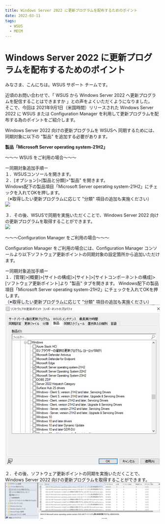 ```yaml
---
title: Windows Server 2022 に更新プログラムを配布するためのポイント
date: 2022-03-11
tags:
  - WSUS
  - MECM
---
```


# Windows Server 2022 に更新プログラムを配布するためのポイント

みなさま、こんにちは。WSUS サポート チームです。

近頃のお問い合わせで、「 WSUS から Windows Server 2022 へ更新プログラムを配信することはできますか 」との声をよくいただくようになりました。  
そこで、今回は 2021年9月1日（米国時間）リリースされた Windows Server 2022 に WSUS または Configuration Manager を利用して更新プログラムを配布する為のポイントをご紹介します。  

Windows Server 2022 向けの更新プログラムを WSUSへ 同期するためには、同期対象に以下の "製品" を追加する必要があります。

**製品「Microsoft Server operating system-21H2」**

～～～ WSUS をご利用の場合～～～  

ー同期対象追加手順ー  
１．WSUSコンソールを開きます。  
２．[オプション]>[製品と分類]>"製品" を開きます。  
 Windows配下の製品項目「Microsoft Server operating system-21H2」にチェックを入れてOKを押します。  
 （※取得したい更新プログラムに応じて "分類" 項目の追加も実施ください）  
![](2022-03-11_01/2022-03-11_01_1.PNG)

３．その後、WSUSで同期を実施いただくことで、Windows Server 2022 向けの更新プログラムを取得することができます。  
![](2022-03-11_01/2022-03-11_01_2.PNG)


～～～Configuration Manager をご利用の場合～～～  

Configuration Manager をご利用の場合には、Configuration Manager コンソールより以下ソフトウェア更新ポイントの同期対象の設定箇所から追加いただけます。  

ー同期対象追加手順ー  
１．[管理]>[概要]>[サイトの構成]>[サイト]>[サイトコンポーネントの構成]>[ソフトウェア更新ポイント]より "製品" タブを開きます。 
 Windows配下の製品項目「Microsoft Server operating system-21H2」にチェックを入れてOKを押します。  
 （※取得したい更新プログラムに応じて "分類" 項目の追加も実施ください）  
![](2022-03-11_01/2022-03-11_01_3.PNG)

２．その後、ソフトウェア更新ポイントの同期を実施いただくことで、Windows Server 2022 向けの更新プログラムを取得することができます。  
![](2022-03-11_01/2022-03-11_01_4.PNG)



 